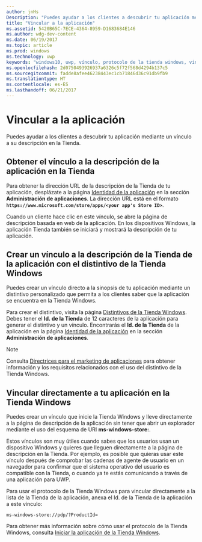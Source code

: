 ```yaml
---
author: jnHs
Description: "Puedes ayudar a los clientes a descubrir tu aplicación mediante un vínculo a su descripción en la Tienda."
title: "Vincular a la aplicación"
ms.assetid: 5420B65C-7ECE-4364-8959-D1683684E146
ms.author: wdg-dev-content
ms.date: 06/19/2017
ms.topic: article
ms.prod: windows
ms.technology: uwp
keywords: "windows10, uwp, vínculo, protocolo de la tienda windows, vincular a una aplicación, vincular a aplicación"
ms.openlocfilehash: 2d0750493926937a6326c5f72f568d4294b137c5
ms.sourcegitcommit: fadde8afee46238443ec1cb71846d36c91db9fb9
ms.translationtype: HT
ms.contentlocale: es-ES
ms.lasthandoff: 06/21/2017
---
```

# <a name="link-to-your-app"></a>Vincular a la aplicación


Puedes ayudar a los clientes a descubrir tu aplicación mediante un vínculo a su descripción en la Tienda.

## <a name="getting-the-link-to-your-apps-store-listing"></a>Obtener el vínculo a la descripción de la aplicación en la Tienda

Para obtener la dirección URL de la descripción de la Tienda de tu aplicación, desplázate a la página [Identidad de la aplicación](view-app-identity-details.md) en la sección **Administración de aplicaciones**. La dirección URL está en el formato **`https://www.microsoft.com/store/apps/<your app's Store ID>`**.

Cuando un cliente hace clic en este vínculo, se abre la página de descripción basada en web de la aplicación. En los dispositivos Windows, la aplicación Tienda también se iniciará y mostrará la descripción de tu aplicación.


## <a name="linking-to-your-apps-store-listing-with-the-windows-store-badge"></a>Crear un vínculo a la descripción de la Tienda de la aplicación con el distintivo de la Tienda Windows

Puedes crear un vínculo directo a la sinopsis de tu aplicación mediante un distintivo personalizado que permita a los clientes saber que la aplicación se encuentra en la Tienda Windows.

Para crear el distintivo, visita la página [Distintivos de la Tienda Windows](http://go.microsoft.com/fwlink/p/?LinkID=534236). Debes tener el **Id. de la Tienda** de 12 caracteres de la aplicación para generar el distintivo y un vínculo. Encontrarás el **Id. de la Tienda** de la aplicación en la página [Identidad de la aplicación](view-app-identity-details.md) en la sección **Administración de aplicaciones**.

> [!NOTE]
> Consulta [Directrices para el marketing de aplicaciones](app-marketing-guidelines.md) para obtener información y los requisitos relacionados con el uso del distintivo de la Tienda Windows.


## <a name="linking-directly-to-your-app-in-the-windows-store"></a>Vincular directamente a tu aplicación en la Tienda Windows

Puedes crear un vínculo que inicie la Tienda Windows y lleve directamente a la página de descripción de la aplicación sin tener que abrir un explorador mediante el uso del esquema de URI **ms-windows-store:**.

Estos vínculos son muy útiles cuando sabes que los usuarios usan un dispositivo Windows y quieres que lleguen directamente a la página de descripción en la Tienda. Por ejemplo, es posible que quieras usar este vínculo después de comprobar las cadenas de agente de usuario en un navegador para confirmar que el sistema operativo del usuario es compatible con la Tienda, o cuando ya te estás comunicando a través de una aplicación para UWP.

Para usar el protocolo de la Tienda Windows para vincular directamente a la lista de la Tienda de la aplicación, anexa el Id. de la Tienda de la aplicación a este vínculo:

`ms-windows-store://pdp/?ProductId=`

Para obtener más información sobre cómo usar el protocolo de la Tienda Windows, consulta [Iniciar la aplicación de la Tienda Windows](../launch-resume/launch-store-app.md).

 

 




